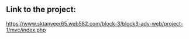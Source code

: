 ## Link to the project: 

https://www.sktanveer65.web582.com/block-3/block3-adv-web/project-1/mvc/index.php
